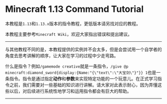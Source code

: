 # Minecraft 1.13 Command Tutorial

本教程是`1.13`和`1.13.x`版本的指令教程，更低版本请另找对应的教程。

本教程主要参考`Minecraft Wiki`，欢迎大家指出错误和提出建议。

-----

与其他教程不同的是，本教程提供的实例并不会太多，但是会尝试用一个自学者的角度去思考讲解的顺序，让大家在学习的过程中少走弯路。

什么是指令？例如`/gamemode creative`就是一条指令，`/give @p minecraft:diamond_sword{display:{Name:"{\"text\":\"大宝剑\"}"}} 1`也是一条指令。指令是通过指定**动作**和**参数**来实现特定功能的一个玩意儿。在正式学习指令之前，我们需要对一些基础的知识进行讲解。请大家对此表示耐心，因为弄懂这些以后，对后续进行系统性地学习和运用指令都会有巨大的帮助。

-----